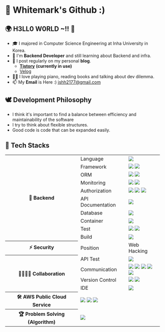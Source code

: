 # 🌱 Whitemark's Github :)


## 🌍 H3LL0 W0RLD ~!! 👋

- 🎓 I majored in Computer Science Engineering at Inha University in Korea.
- 🔭 I'm **Backend Developer** and still learning about Backend and infra.
- 📝 I post regularly on my personal **blog**.
  - [**Tistory**](https://whitem4rk.tistory.com/) **(currently in use)**
  - [Velog](https://velog.io/@whtmdgus56/)
- 💪🏼 I love playing piano, reading books and talking about dev dilemma.  
- 📫 My **Email** is Here :) jshh2177@gmail.com


## 🕊️ Development Philosophy

- I think it's important to find a balance between efficiency and maintainability of the software
- I try to think about flexible structures.
- Good code is code that can be expanded easily.


## 💪 Tech Stacks

<div>
<table>
    <tr>
        <th rowspan="10">🌱 Backend</th>
        <td>Language</td>
        <td>
            <img src="https://img.shields.io/badge/Java 11-007396?style=flat-square&logo=Java&logoColor=white"/>
        </td>
    </tr>
	<tr>
        <td>Framework</td>
        <td>
            <img src="https://img.shields.io/badge/Spring Boot-6DB33F?style=flat-square&logo=Spring Boot&logoColor=white"/>
            <img src="https://img.shields.io/badge/Spring Cloud Config-6DB33F?style=flat-square&logo=Spring Cloud Config&logoColor=white"/>		
        </td>
    </tr>
	<tr>
        <td>ORM</td>
        <td>
            <img src="https://img.shields.io/badge/Spring Data JPA-6DB33F?style=flat-square&logo=Spring Data JPA&logoColor=white"/>
            <img src="https://img.shields.io/badge/Querydsl-003366?style=flat-square&logo=Querydsl&logoColor=white"/>
        </td>
    </tr>
    <tr>
        <td>Monitoring</td>
        <td>
            <img src="https://img.shields.io/badge/-Grafana-5f5f5f?style=flat-square&logo=grafana&labelColor=ffffff"/>
            <img src="https://img.shields.io/badge/Prometheus-20232A?style=flat-square&logo=prometheus"/>
        </td>
    </tr>
    <tr>
        <td>Authorization</td>
        <td>
            <img src="https://img.shields.io/badge/Spring Security-6DB33F?style=flat-square&logo=Spring Security&logoColor=white"/>
            <img src="https://img.shields.io/badge/JWT-000000?style=flat-square&logo=JSON Web Tokens&logoColor=white"/>
            <img src="https://img.shields.io/badge/OAuth2-EB5424?style=flat-square&logo=OAuth2&logoColor=white"/>
        </td>
    </tr>
    <!--<tr>
        <td>Messaging</td>
        <td>
            <img src="https://img.shields.io/badge/WebSocket-EE4D2D?style=flat-square&logo=WebSocket&logoColor=white"/>
            <img src="https://img.shields.io/badge/STOMP-000000?style=flat-square&logo=STOMPs&logoColor=white"/>    
            <img src="https://img.shields.io/badge/RabbitMQ-FF6600?style=flat-square&logo=RabbitMQ&logoColor=white"/>    
        </td>
    </tr>-->
    <tr>
        <td>API Documentation</td>
        <td>
            <img src="https://img.shields.io/badge/Swagger-85EA2D?style=flat-square&logo=Swagger&logoColor=white"/>    
        </td>
    </tr>
    <tr>
        <td>Database</td>
        <td>
            <img src="https://img.shields.io/badge/MySQL-4479A1?style=flat-square&logo=MySQL&logoColor=white"/>
        </td>
    </tr>
	<tr>
        <td>Container</td>
        <td>
            <img src="https://img.shields.io/badge/Docker-2496ED?style=flat-square&logo=Docker&logoColor=white"/>
        </td>
    </tr>
	<tr>
        <td>Test</td>
        <td>
            <img src="https://img.shields.io/badge/JUnit5-25A162?style=flat-square&logo=JUnit5&logoColor=white"/>
            <img src="https://img.shields.io/badge/Mockito-83B81A?style=flat-square&logo=Mockito&logoColor=white"/>
        </td>
    </tr>
	<tr>
        <td>Build</td>
        <td>
            <img src="https://img.shields.io/badge/Gradle-02303A?style=flat-square&logo=Gradle&logoColor=white"/>
        </td>
	</tr>
	<tr>
        <th rowspan="1">⚡ Security</th>
        <td>Position</td>
        <td>
            Web Hacking
        </td>
    </tr>
	<tr>
        <th rowspan="4">👨‍👩‍👦‍👦 Collaboration</th>
        <td>API Test</td>
        <td>
            <img src="https://img.shields.io/badge/Postman-FF6C37?style=flat-square&logo=Postman&logoColor=white"/>
        </td>
    </tr>
	<tr>
        <td>Communication</td>
        <td>
            <img src="https://img.shields.io/badge/Notion-000000?style=flat-square&logo=Notion&logoColor=white"/>
            <img src="https://img.shields.io/badge/Google Meet-00897B?style=flat-square&logo=Google Meet&logoColor=white"/>
	    <img src="https://img.shields.io/badge/Slack-4A154B?style=flat-square&logo=Slack&logoColor=white"/>
	    <img src="https://img.shields.io/badge/Jira-0052CC?style=flat-square&logo=Jira&logoColor=white"/>
            <img src="https://img.shields.io/badge/Confluence-172B4D?style=flat-square&logo=Confluence&logoColor=white"/>
        </td>
    </tr>
	<tr>
        <td>Version Control</td>
        <td>
            <img src="https://img.shields.io/badge/Git-F05032?style=flat-square&logo=Git&logoColor=white"/>
            <img src="https://img.shields.io/badge/GitHub-181717?style=flat-square&logo=GitHub&logoColor=white"/>
        </td>
    </tr>
	<tr>
        <td>IDE</td>
        <td>
            <img src="https://img.shields.io/badge/IntelliJ IDEA-000000?style=flat-square&logo=IntelliJ IDEA&logoColor=white"/>
        </td>
    </tr>
	<tr>
        <th>🛠 AWS Public Cloud Service</th>
        <td colspan="2">
            <img src="https://img.shields.io/badge/EC2-FF9900?style=flat-square&logo=Amazon EC2&logoColor=white"/>
            <img src="https://img.shields.io/badge/RDS-527FFF?style=flat-square&logo=Amazon RDS&logoColor=white"/>
            <img src="https://img.shields.io/badge/S3-569A31?style=flat-square&logo=Amazon S3&logoColor=white"/>
        </td>
    </tr>
    <tr>
        <th>🏆 Problem Solving (Algorithm)</th>
        <td colspan="2">
            <img src="https://img.shields.io/badge/python-3670A0?style=flat-square&logo=python&logoColor=ffdd54"/>
        </td>
    </tr>
</table>	
</div>


<!--
**progress0407/progress0407** is a ✨ _special_ ✨ repository because its `README.md` (this file) appears on your GitHub profile.

Here are some ideas to get you started:

- 🔭 I’m currently working on ...
- 🌱 I’m currently learning ...
- 👯 I’m looking to collaborate on ...
- d I’m looking for help with ...
- 💬 Ask me about ...
- 📫 How to reach me: ...
- 😄 Pronouns: ...
- ⚡ Fun fact: ...
-->

